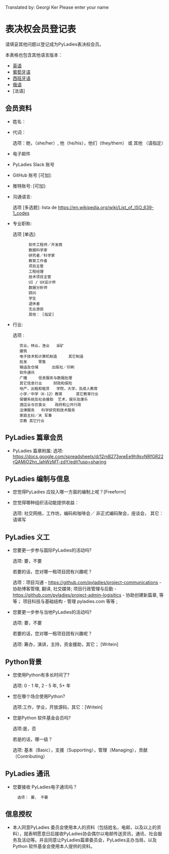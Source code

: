 Translated by: Georgi Ker
Please enter your name 

# 表决权会员登记表

请填妥其他问题以登记成为PyLadies表决权会员。

本表格也包含其他语言版本：

- [英语](https://github.com/pyladies/project-admin-logisitics/blob/master/forms/voting-membership-form-en.md)
- [葡萄牙语](https://github.com/pyladies/project-admin-logisitics/blob/master/forms/basic-membership-form-pt.md)
- [西班牙语](https://github.com/pyladies/project-admin-logisitics/blob/master/forms/voting-membership-form-es.md)
- [俄语](https://github.com/pyladies/project-admin-logisitics/blob/master/forms/voting-membership-form-ru.md)
- [法语]

## 会员资料
- 姓名：

- 代词：

    选项：她，（she/her）, 他（he/his），他们（they/them） 或 其他 （请指定）

- 电子邮件

- PyLadies Slack 账号

- GitHub 账号 [可加]:

- 推特账号: [可加]:

- 沟通语言:
        
    选项 [多选题]: lista de https://en.wikipedia.org/wiki/List_of_ISO_639-1_codes

- 专业职称:

    选项  [单选]:
  
             软件工程师／开发商
             数据科学家 
             研究者／科学家 
             教育工作者
             项目主管
             工程经理 
             技术项目主管
             UI / UX设计师 
             数据分析师
             顾问 
             学生
             退休者
             无业游民
             其他： [指定]

- 行业:
  
   选项 :
        
         农业，林业，渔业  	采矿
         建筑
         电子技术和计算机制造 	其它制造
         批发 	零售 
         输运及仓储     	出版社／印刷 
         软件通讯 
         广播 	信息服务与数据处理 
         其它信息行业  	财政和保险 
         地产，出租和租赁 	学院，大学，及成人教育
         小学／中学（K-12）教育     	其它教育行业 
         保健系统及社会援助 	艺术，娱乐及康乐 
         酒店业与饮食业 	政府和公共行政
         法律服务 	科学研究和技术服务 
         家庭主妇／夫	军事
         宗教 其它行业

## PyLadies 篇章会员

- PyLadies 篇章附属: 
        选项: https://docs.google.com/spreadsheets/d/12mB273wwEe9h9svNRfGR22rQAMjO2hn_lahWzMT-zdY/edit?usp=sharing


## PyLadies 编制与信息

- 您觉得PyLadies 应投入哪一方面的编制上呢？[Freeform]

- 您觉得哪种组织活动能提供收益：
    
   选项:  社交网络，工作坊，编码和咖啡会／ 非正式编码聚会，座谈会，
   其它：请填写


## PyLadies 义工

- 您要更一步参与国际PyLadies的活动吗?
  
   选项:  要，不要
  
   若要的话，您对哪一租项目团有兴趣呢？
  
    选项：项目沟通 - https://github.com/pyladies/project-communications - 协助博客管理, 翻译, 社交媒体; 
    项目行政管理与后勤 - https://github.com/pyladies/project-admin-logisitics - 协助创建新篇章, 等等；
    项目科技与基础结构 - 管理 pyladies.com 等等 ;  


- 您要更一步参与当地PyLadies的活动吗?
  
   选项:  要，不要 
  
   若要的话，您对哪一租项目团有兴趣呢？
  
   选项: 筹办，演讲，主持，资金援助，其它； [Writein]

## Python背景

- 您使用Python有多长时间了? 

   选项: 0 - 1 年,  2 - 5 年, 5+ 年

- 您在哪个场合使用Python? 
  
   选项:工作，学业，开放源码，其它：[Writein]

- 您是Python 软件基金会员吗? 
  
   选项:是，否
  
   若是的话，哪一级？
  
   选项: 基本（Basic），支援（Supporting），管理（Managing），贡献（Contributing）

## PyLadies 通讯

- 您要接收 PyLadies电子通讯吗？

        选项： 要， 不要  

## 信息授权

-  本人同意PyLadies 委员会使用本人的资料（包括姓名，电邮，以及以上的资料），就表明愿意日后接收PyLadies协会偶尔以电邮传送资讯，通讯、社会服务及活动等。并且同意让PyLadies篇章委员会，PyLadies主办当局，以及Python 软件基金会使用本人提供的资料。
